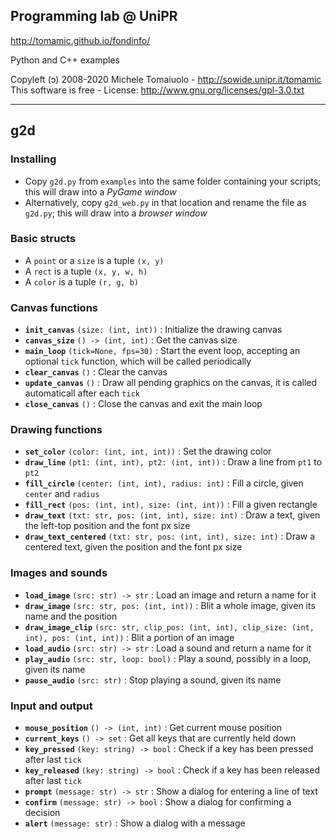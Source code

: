 ## Programming lab @ UniPR

http://tomamic.github.io/fondinfo/

Python and C++ examples

Copyleft (ɔ) 2008-2020 Michele Tomaiuolo - http://sowide.unipr.it/tomamic <br>
This software is free - License: http://www.gnu.org/licenses/gpl-3.0.txt

---

## g2d

### Installing

- Copy `g2d.py` from `examples` into the same folder containing your scripts; this will draw into a *PyGame window*
- Alternatively, copy `g2d_web.py` in that location and rename the file as `g2d.py`; this will draw into a *browser window*

### Basic structs

- A `point` or a `size` is a tuple `(x, y)`
- A `rect` is a tuple `(x, y, w, h)`
- A `color` is a tuple `(r, g, b)`

### Canvas functions

- **`init_canvas`** `(size: (int, int))` : Initialize the drawing canvas
- **`canvas_size`** `() -> (int, int)` : Get the canvas size
- **`main_loop`** `(tick=None, fps=30)` : Start the event loop, accepting an optional `tick` function, which will be called periodically
- **`clear_canvas`** `()` : Clear the canvas
- **`update_canvas`** `()` : Draw all pending graphics on the canvas, it is called automaticall after each `tick`
- **`close_canvas`** `()` : Close the canvas and exit the main loop

### Drawing functions

- **`set_color`** `(color: (int, int, int))` : Set the drawing color
- **`draw_line`** `(pt1: (int, int), pt2: (int, int))` : Draw a line from `pt1` to `pt2`
- **`fill_circle`** `(center: (int, int), radius: int)` : Fill a circle, given `center` and `radius`
- **`fill_rect`** `(pos: (int, int), size: (int, int))` : Fill a given rectangle
- **`draw_text`** `(txt: str, pos: (int, int), size: int)` : Draw a text, given the left-top position and the font px size
- **`draw_text_centered`** `(txt: str, pos: (int, int), size: int)` : Draw a centered text, given the position and the font px size

### Images and sounds

- **`load_image`** `(src: str) -> str` : Load an image and return a name for it
- **`draw_image`** `(src: str, pos: (int, int))` : Blit a whole image, given its name and the position
- **`draw_image_clip`** `(src: str, clip_pos: (int, int), clip_size: (int, int), pos: (int, int))` : Blit a portion of an image
- **`load_audio`** `(src: str) -> str` : Load a sound and return a name for it
- **`play_audio`** `(src: str, loop: bool)` : Play a sound, possibly in a loop, given its name
- **`pause_audio`** `(src: str)` : Stop playing a sound, given its name

### Input and output

- **`mouse_position`** `() -> (int, int)` : Get current mouse position
- **`current_keys`** `() -> set` : Get all keys that are currently held down
- **`key_pressed`** `(key: string) -> bool` : Check if a key has been pressed after last `tick`
- **`key_released`** `(key: string) -> bool` : Check if a key has been released after last `tick`
- **`prompt`** `(message: str) -> str` : Show a dialog for entering a line of text
- **`confirm`** `(message: str) -> bool` : Show a dialog for confirming a decision
- **`alert`** `(message: str)` : Show a dialog with a message

